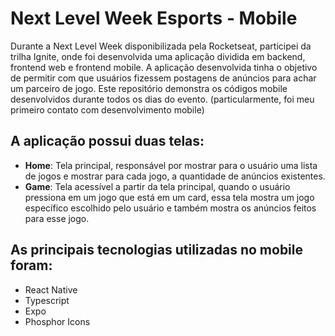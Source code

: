 # Next Level Week Esports - Mobile
Durante a Next Level Week disponibilizada pela Rocketseat, participei da trilha Ignite, onde foi desenvolvida uma aplicação dividida em backend, frontend web e frontend mobile. A aplicação desenvolvida tinha o objetivo de permitir com que usuários fizessem postagens de anúncios para achar um parceiro de jogo. Este repositório demonstra os códigos mobile desenvolvidos durante todos os dias do evento. (particularmente, foi meu primeiro contato com desenvolvimento mobile)
## A aplicação possui duas telas:
- **Home**: Tela principal, responsável por mostrar para o usuário uma lista de jogos e mostrar para cada jogo, a quantidade de anúncios existentes.
- **Game**: Tela acessível a partir da tela principal, quando o usuário pressiona em um jogo que está em um card, essa tela mostra um jogo específico escolhido pelo usuário e também mostra os anúncios feitos para esse jogo. 

## As principais tecnologias utilizadas no mobile foram:
- React Native
- Typescript
- Expo
- Phosphor Icons
